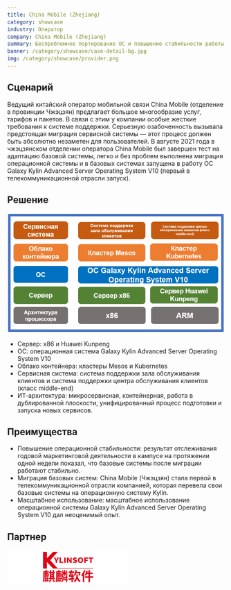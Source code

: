 ```yaml
---
title: China Mobile (Zhejiang)
category: showcase
industry: Оператор
company: China Mobile (Zhejiang)
summary: Беспроблемное портирование ОС и повышение стабильности работы базовых систем
banner: /category/showcase/case-detail-bg.jpg
img: /category/showcase/provider.png
---
```


## **Сценарий**

Ведущий китайский оператор мобильной связи China Mobile (отделение в провинции Чжэцзян) предлагает большое многообразие услуг, тарифов и пакетов. В связи с этим у компании особые жесткие требования к системе поддержки. Серьезную озабоченность вызывала предстоящая миграция сервисной системы — этот процесс должен быть абсолютно незаметен для пользователей. В августе 2021 года в чжэцзянском отделении оператора China Mobile был завершен тест на адаптацию базовой системы, легко и без проблем выполнена миграция операционной системы и в базовых системах запущена в работу ОС Galaxy Kylin Advanced Server Operating System V10 (первый в телекоммуникационной отрасли запуск).

## **Решение**

<div class="case-img"><img src="./p1.png"/></div>

- Сервер: x86 и Huawei Kunpeng
- ОС: операционная система Galaxy Kylin Advanced Server Operating System V10
- Облако контейнера: кластеры Mesos и Kubernetes
- Сервисная система: система поддержки зала обслуживания клиентов и система поддержки центра обслуживания клиентов (класс middle-end)
- ИТ-архитектура: микросервисная, контейнерная, работа в дублированной плоскости, унифицированный процесс подготовки и запуска новых сервисов.

## **Преимущества**

- Повышение операционной стабильности: результат отслеживания годовой маркетинговой деятельности в кампусе на протяжении одной недели показал, что базовые системы после миграции работают стабильно.
- Миграция базовых систем: China Mobile (Чжэцзян) стала первой в телекоммуникационной отрасли компанией, которая перевела свои базовые системы на операционную систему Kylin.
- Масштабное использование: масштабное использование операционной системы Galaxy Kylin Advanced Server Operating System V10 дал неоценимый опыт.

## **Партнер**

<img src="./qiling.png"/>
